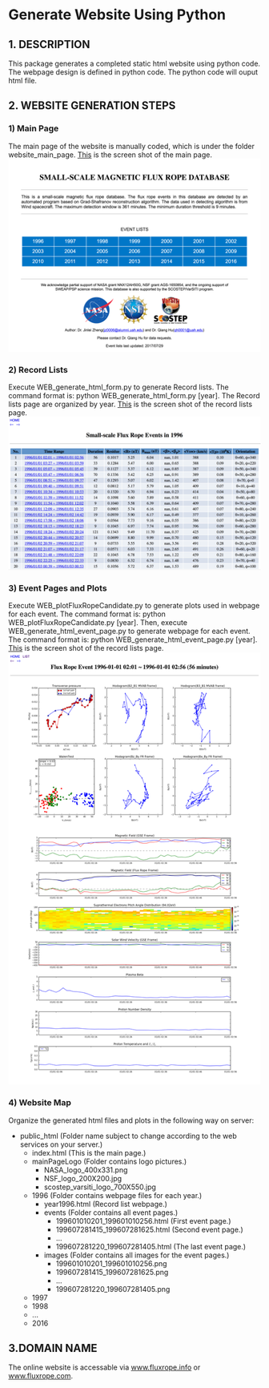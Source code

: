 
# Generate Website Using Python
## 1. DESCRIPTION
This package generates a completed static html website using python code. The webpage design is defined in python code. The python code will ouput html file. 

## 2. WEBSITE GENERATION STEPS
### 1) Main Page

The main page of the website is manually coded, which is under the folder website_main_page. [This](webpage_screen_shot/Main_Page_Screen_Shot.png) is the screen shot of the main page.
![ScreenShot](webpage_screen_shot/Main_Page_Screen_Shot.png)

### 2) Record Lists
Execute WEB_generate_html_form.py to generate Record lists. The command format is: python WEB_generate_html_form.py \[year\]. The Record lists page are organized by year. [This](webpage_screen_shot/Record_List_Screen_Shot.png) is the screen shot of the record lists page.
![ScreenShot](webpage_screen_shot/Record_List_Screen_Shot.png)

### 3) Event Pages and Plots
Execute WEB_plotFluxRopeCandidate.py to generate plots used in webpage for each event. The command format is: python WEB_plotFluxRopeCandidate.py \[year\]. Then, execute WEB_generate_html_event_page.py to generate webpage for each event. The command format is: python WEB_generate_html_event_page.py \[year\]. [This](webpage_screen_shot/Event_Page_Screen_Shot.png) is the screen shot of the record lists page.
![ScreenShot](webpage_screen_shot/Event_Page_Screen_Shot.png)

### 4) Website Map
Organize the generated html files and plots in the following way on server:
- public_html \(Folder name subject to change according to the web services on your server.\)
  - index.html \(This is the main page.\)
  - mainPageLogo \(Folder contains logo pictures.\)
    - NASA_logo_400x331.png
    - NSF_logo_200X200.jpg
    - scostep_varsiti_logo_700X550.jpg
  - 1996 \(Folder contains webpage files for each year.\)
    - year1996.html \(Record list webpage.\)
    - events \(Folder contains all event pages.\)
      - 199601010201_199601010256.html \(First event page.\)
      - 199607281415_199607281625.html \(Second event page.\)
      - ...
      - 199607281220_199607281405.html \(The last event page.\)
    - images \(Folder contains all images for the event pages.\)
      - 199601010201_199601010256.png
      - 199607281415_199607281625.png
      - ...
      - 199607281220_199607281405.png
  - 1997
  - 1998
  - ...
  - 2016

## 3.DOMAIN NAME
The online website is accessable via www.fluxrope.info or www.fluxrope.com.
